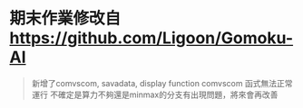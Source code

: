 # 期末作業修改自 https://github.com/Ligoon/Gomoku-AI
>新增了comvscom, savadata, display function
>comvscom 函式無法正常運行 不確定是算力不夠還是minmax的分支有出現問題，將來會再改善

